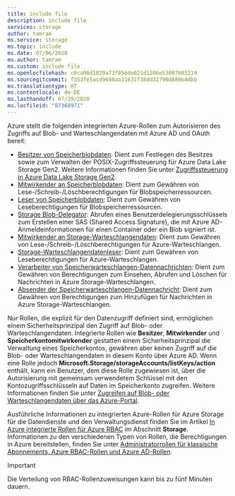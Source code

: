 ```yaml
---
title: include file
description: include file
services: storage
author: tamram
ms.service: storage
ms.topic: include
ms.date: 07/06/2020
ms.author: tamram
ms.custom: include file
ms.openlocfilehash: c0ca96d1829a73f856de021d1286e53007b03219
ms.sourcegitcommit: f353fe5acd9698aa31631f38dd32790d889b4dbb
ms.translationtype: HT
ms.contentlocale: de-DE
ms.lasthandoff: 07/29/2020
ms.locfileid: "87368971"
---
```

Azure stellt die folgenden integrierten Azure-Rollen zum Autorisieren des Zugriffs auf Blob- und Warteschlangendaten mit Azure AD und OAuth bereit:

- [Besitzer von Speicherblobdaten](../articles/role-based-access-control/built-in-roles.md#storage-blob-data-owner): Dient zum Festlegen des Besitzes sowie zum Verwalten der POSIX-Zugriffssteuerung für Azure Data Lake Storage Gen2. Weitere Informationen finden Sie unter [Zugriffssteuerung in Azure Data Lake Storage Gen2](../articles/storage/blobs/data-lake-storage-access-control.md).
- [Mitwirkender an Speicherblobdaten](../articles/role-based-access-control/built-in-roles.md#storage-blob-data-contributor): Dient zum Gewähren von Lese-/Schreib-/Löschberechtigungen für Blobspeicherressourcen.
- [Leser von Speicherblobdaten](../articles/role-based-access-control/built-in-roles.md#storage-blob-data-reader): Dient zum Gewähren von Leseberechtigungen für Blobspeicherressourcen.
- [Storage Blob-Delegator](../articles/role-based-access-control/built-in-roles.md#storage-blob-delegator): Abrufen eines Benutzerdelegierungsschlüssels zum Erstellen einer SAS (Shared Access Signature), die mit Azure AD-Anmeldeinformationen für einen Container oder ein Blob signiert ist.
- [Mitwirkender an Storage-Warteschlangendaten](../articles/role-based-access-control/built-in-roles.md#storage-queue-data-contributor): Dient zum Gewähren von Lese-/Schreib-/Löschberechtigungen für Azure-Warteschlangen.
- [Storage-Warteschlangendatenleser](../articles/role-based-access-control/built-in-roles.md#storage-queue-data-reader): Dient zum Gewähren von Leseberechtigungen für Azure-Warteschlangen.
- [Verarbeiter von Speicherwarteschlangen-Datennachrichten](../articles/role-based-access-control/built-in-roles.md#storage-queue-data-message-processor): Dient zum Gewähren von Berechtigungen zum Einsehen, Abrufen und Löschen für Nachrichten in Azure Storage-Warteschlangen.
- [Absender der Speicherwarteschlangen-Datennachricht](../articles/role-based-access-control/built-in-roles.md#storage-queue-data-message-sender): Dient zum Gewähren von Berechtigungen zum Hinzufügen für Nachrichten in Azure Storage-Warteschlangen.

Nur Rollen, die explizit für den Datenzugriff definiert sind, ermöglichen einem Sicherheitsprinzipal den Zugriff auf Blob- oder Warteschlangendaten. Integrierte Rollen wie **Besitzer**, **Mitwirkender** und **Speicherkontomitwirkender** gestatten einem Sicherheitsprinzipal die Verwaltung eines Speicherkontos, gewähren aber keinen Zugriff auf die Blob- oder Warteschlangendaten in diesem Konto über Azure AD. Wenn eine Rolle jedoch **Microsoft.Storage/storageAccounts/listKeys/action** enthält, kann ein Benutzer, dem diese Rolle zugewiesen ist, über die Autorisierung mit gemeinsam verwendetem Schlüssel mit den Kontozugriffsschlüsseln auf Daten im Speicherkonto zugreifen. Weitere Informationen finden Sie unter [Zugreifen auf Blob- oder Warteschlangendaten über das Azure-Portal](../articles/storage/common/storage-access-blobs-queues-portal.md).

Ausführliche Informationen zu integrierten Azure-Rollen für Azure Storage für die Datendienste und den Verwaltungsdienst finden Sie im Artikel [In Azure integrierte Rollen für Azure RBAC](../articles/role-based-access-control/built-in-roles.md#storage) im Abschnitt **Storage**. Informationen zu den verschiedenen Typen von Rollen, die Berechtigungen in Azure bereitstellen, finden Sie unter [Administratorrollen für klassische Abonnements, Azure RBAC-Rollen und Azure AD-Rollen](../articles/role-based-access-control/rbac-and-directory-admin-roles.md).

> [!IMPORTANT]
> Die Verteilung von RBAC-Rollenzuweisungen kann bis zu fünf Minuten dauern.
